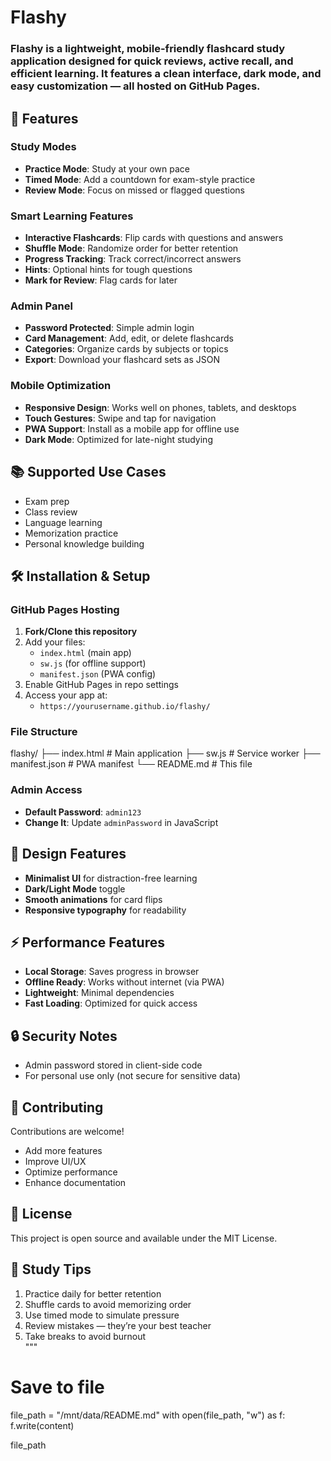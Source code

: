 # Flashy
### Flashy is a lightweight, mobile-friendly flashcard study application designed for quick reviews, active recall, and efficient learning. It features a clean interface, dark mode, and easy customization — all hosted on GitHub Pages.  

## 🚀 Features  

### Study Modes  
- **Practice Mode**: Study at your own pace  
- **Timed Mode**: Add a countdown for exam-style practice  
- **Review Mode**: Focus on missed or flagged questions  

### Smart Learning Features  
- **Interactive Flashcards**: Flip cards with questions and answers  
- **Shuffle Mode**: Randomize order for better retention  
- **Progress Tracking**: Track correct/incorrect answers  
- **Hints**: Optional hints for tough questions  
- **Mark for Review**: Flag cards for later  

### Admin Panel  
- **Password Protected**: Simple admin login  
- **Card Management**: Add, edit, or delete flashcards  
- **Categories**: Organize cards by subjects or topics  
- **Export**: Download your flashcard sets as JSON  

### Mobile Optimization  
- **Responsive Design**: Works well on phones, tablets, and desktops  
- **Touch Gestures**: Swipe and tap for navigation  
- **PWA Support**: Install as a mobile app for offline use  
- **Dark Mode**: Optimized for late-night studying  

## 📚 Supported Use Cases  
- Exam prep  
- Class review  
- Language learning  
- Memorization practice  
- Personal knowledge building  

## 🛠️ Installation & Setup  

### GitHub Pages Hosting  
1. **Fork/Clone this repository**  
2. Add your files:  
   - `index.html` (main app)  
   - `sw.js` (for offline support)  
   - `manifest.json` (PWA config)  
3. Enable GitHub Pages in repo settings  
4. Access your app at:  
   - `https://yourusername.github.io/flashy/`  

### File Structure  
flashy/
├── index.html # Main application
├── sw.js # Service worker
├── manifest.json # PWA manifest
└── README.md # This file


### Admin Access  
- **Default Password**: `admin123`  
- **Change It**: Update `adminPassword` in JavaScript  

## 🎨 Design Features  
- **Minimalist UI** for distraction-free learning  
- **Dark/Light Mode** toggle  
- **Smooth animations** for card flips  
- **Responsive typography** for readability  

## ⚡ Performance Features  
- **Local Storage**: Saves progress in browser  
- **Offline Ready**: Works without internet (via PWA)  
- **Lightweight**: Minimal dependencies  
- **Fast Loading**: Optimized for quick access  

## 🔒 Security Notes  
- Admin password stored in client-side code  
- For personal use only (not secure for sensitive data)  

## 🤝 Contributing  
Contributions are welcome!  
- Add more features  
- Improve UI/UX  
- Optimize performance  
- Enhance documentation  

## 📄 License  
This project is open source and available under the MIT License.  

## 🎯 Study Tips  
1. Practice daily for better retention  
2. Shuffle cards to avoid memorizing order  
3. Use timed mode to simulate pressure  
4. Review mistakes — they’re your best teacher  
5. Take breaks to avoid burnout  
"""

# Save to file
file_path = "/mnt/data/README.md"
with open(file_path, "w") as f:
    f.write(content)

file_path


